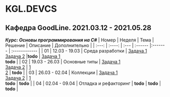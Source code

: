 # KGL.DEVCS
## Кафедра GoodLine. 2021.03.12 - 2021.05.28
*__Курс: Основы программирования на C#__*
| Номер | Неделя | Тема | Решение | Описание | Дополнительно |
| :---: | :----: | :--- | :------ |:------- | :------------ |
| 01 | 12.03 - 19.03 | Среда разработки | [Задача 1](Problem01.cs)<br>[Задача 2](Problem02.cs) |__todo__ | [Задача 1](More.Problem01.cs)<br> __todo__ |
| 02 | 19.03 - 26.03 | Основные типы | [Задача 1](Problem03.cs)<br>[Задача 2](Problem04.cs) | [1](PROBLEM03.txt)<br>[2](PROBLEM04.txt) | __todo__ |
| 03 | 26.03 - 02.04 | Коллекции | [Задача 1](Problem05.cs)<br> [Задача 2](Problem06.cs) | [1](PROBLEM05.txt)<br> __todo__ | __todo__ |
| 04 | 02.04 - 09.04 | Отладка и рефакторинг | __todo__ | __todo__ | __todo__ |
